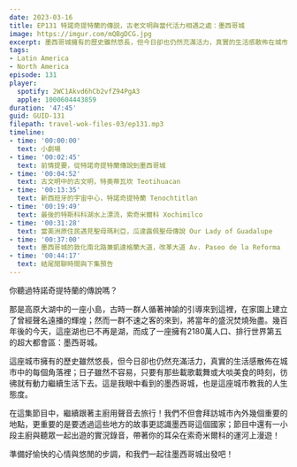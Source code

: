 ```yaml
---
date: 2023-03-16
title: EP131 特諾奇提特蘭的傳説，古老文明與當代活力相遇之處：墨西哥城
image: https://imgur.com/mQBgDCG.jpg
excerpt: 墨西哥城擁有的歷史雖然悠長，但今日卻也仍然充滿活力，真實的生活感散佈在城市中的每個角落裡。在這集節目中，我們不但會拜訪城市內外幾個地點，更重要的是更認識墨西哥這個國家；節目中還有一小段出遊的實況錄音，帶著你的耳朵在索奇米爾科的運河上漫遊！
tags:
- Latin America
- North America
episode: 131
player:
  spotify: 2WC1Akvd6hCb2vfZ94PgA3
  apple: 1000604443859
duration: '47:45'
guid: GUID-131
filepath: travel-wok-files-03/ep131.mp3
timeline:
- time: '00:00:00'
  text: 小劇場
- time: '00:02:45'
  text: 前情提要，從特諾奇提特蘭傳說到墨西哥城
- time: '00:04:52'
  text: 古文明中的古文明，特奧蒂瓦坎 Teotihuacan
- time: '00:13:35'
  text: 新西班牙的宇宙中心，特諾奇提特蘭 Tenochtitlan
- time: '00:19:49'
  text: 最後的特斯科科湖水上漂流，索奇米爾科 Xochimilco
- time: '00:31:28'
  text: 當美洲原住民遇見聖母瑪利亞，瓜達露佩聖母傳說 Our Lady of Guadalupe
- time: '00:37:00'
  text: 墨西哥城的敦化南北路兼凱達格蘭大道，改革大道 Av. Paseo de la Reforma
- time: '00:44:17'
  text: 結尾閒聊時間與下集預告
---
```

你聽過特諾奇提特蘭的傳說嗎？

那是高原大湖中的一座小島，古時一群人循著神諭的引導來到這裡，在家園上建立了曾經聲名遠播的輝煌；然而一群不速之客的來到，將當年的盛況焚燒殆盡。幾百年後的今天，這座湖也已不再是湖，而成了一座擁有2180萬人口、排行世界第五的超大都會區：墨西哥城。

這座城市擁有的歷史雖然悠長，但今日卻也仍然充滿活力，真實的生活感散佈在城市中的每個角落裡；日子雖然不容易，只要有那些載歌載舞或大啖美食的時刻，彷彿就有動力繼續生活下去。這是我眼中看到的墨西哥城，也是這座城市教我的人生態度。

在這集節目中，繼續跟著主廚用聲音去旅行！我們不但會拜訪城市內外幾個重要的地點，更重要的是要透過這些地方的故事更認識墨西哥這個國家；節目中還有一小段主廚與聽眾一起出遊的實況錄音，帶著你的耳朵在索奇米爾科的運河上漫遊！

準備好愉快的心情與悠閒的步調，和我們一起往墨西哥城出發吧！
